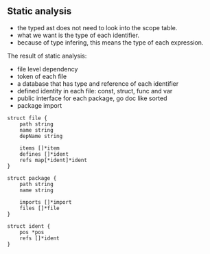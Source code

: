 ## Static analysis

- the typed ast does not need to look into the scope table.
- what we want is the type of each identifier.
- because of type infering, this means the type of each expression.

The result of static analysis:

- file level dependency
- token of each file
- a database that has type and reference of each identifier
- defined identity in each file: const, struct, func and var
- public interface for each package, go doc like sorted
- package import

```
struct file {
	path string
	name string
	depName string

	items []*item
	defines []*ident
	refs map[*ident]*ident
}

struct package {
	path string
	name string

	imports []*import
	files []*file
}

struct ident {
	pos *pos
	refs []*ident
}

```

